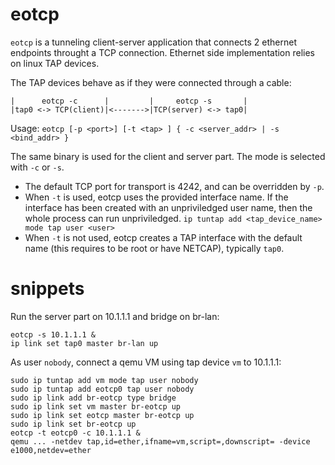 # eotcp

`eotcp` is a tunneling client-server application that connects 2 ethernet endpoints throught a TCP connection. Ethernet side implementation relies on linux TAP devices.

The TAP devices behave as if they were connected through a cable:

```
|      eotcp -c      |         |     eotcp -s       |     
|tap0 <-> TCP(client)|<------->|TCP(server) <-> tap0|
```

Usage: `eotcp [-p <port>] [-t <tap> ] { -c <server_addr> | -s <bind_addr> }`

The same binary is used for the client and server part. The mode is selected with `-c` or `-s`.

- The default TCP port for transport is 4242, and can be overridden by `-p`.
- When `-t` is used, eotcp uses the provided interface name. If the interface has been created with an unpriviledged user name, then the whole process can run unpriviledged.
  `ip tuntap add <tap_device_name> mode tap user <user>`
- When `-t` is not used, eotcp creates a TAP interface with the default name (this requires to be root or have NETCAP), typically `tap0`.

# snippets

Run the server part on 10.1.1.1 and bridge on br-lan:

```
eotcp -s 10.1.1.1 &
ip link set tap0 master br-lan up
```

As user `nobody`, connect a qemu VM using tap device `vm` to 10.1.1.1:

```
sudo ip tuntap add vm mode tap user nobody
sudo ip tuntap add eotcp0 tap user nobody
sudo ip link add br-eotcp type bridge
sudo ip link set vm master br-eotcp up
sudo ip link set eotcp master br-eotcp up
sudo ip link set br-eotcp up
eotcp -t eotcp0 -c 10.1.1.1 &
qemu ... -netdev tap,id=ether,ifname=vm,script=,downscript= -device e1000,netdev=ether
```

